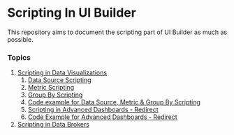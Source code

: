 ﻿# Scripting In UI Builder
This repository aims to document the scripting part of UI Builder as much as possible.


### Topics
1. [Scripting in Data Visualizations](./pages/data_visualizations.md)
	1. [Data Source Scripting](./pages/data_visualizations.md/#data_source_scripting)
	2. [Metric Scripting](./pages/data_visualizations.md/#metric_scripting)
	3. [Group By Scripting](./pages/data_visualizations.md/#group_by_scripting)
	4. [Code example for Data Source, Metric & Group By Scripting](./pages/data_visualizations.md/#data_metric_example)
	5. [Scripting in Advanced Dashboards - Redirect](./pages/data_visualizations.md/#dashboard_redirect)
	6. [Code Example for Advanced Dashboards - Redirect](./pages/data_visualizations.md/#dashboard_redirect_code)
2. [Scripting in Data Brokers](./pages/data_brokers.md)




